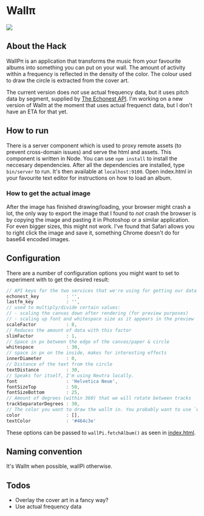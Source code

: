 # Wallπ
![](https://dl.dropbox.com/u/4905073/Wall%CF%80/examples.png)

## About the Hack
WallPπ is an application that transforms the music from your favourite albums into something you can put on your wall. The amount of activity within a frequency is reflected in the density of the color. The colour used to draw the circle is extracted from the cover art.

The current version does _not_ use actual frequency data, but it uses pitch data by segment, supplied by [The Echonest API](http://developer.echonest.com/docs/v4/track.html). I'm working on a new version of Wallπ at the moment that uses actual frequenct data, but I don't have an ETA for that yet.

## How to run
There is a server component which is used to proxy remote assets (to prevent cross-domain issues) and serve the html and assets. This component is written in Node. You can use `npm install` to install the neccesary dependencies. After all the dependencies are installed, type `bin/server` to run. It's then available at `localhost:9100`. Open index.html in your favourite text editor for instructions on how to load an album.

### How to get the actual image
After the image has finished drawing/loading, your browser might crash a lot, the only way to export the image that I found to _not_ crash the browser is by copying the image and pasting it in Photoshop or a similar application. For even bigger sizes, this might not work. I've found that Safari allows you to right click the image and save it, something Chrome doesn't do for base64 encoded images.

## Configuration
There are a number of configuration options you might want to set to experiment with to get the desired result:

```javascript
// API keys for the two services that we're using for getting our data
echonest_key          : '',
lastfm_key            : '',
// used to multiply/divide certain values:
// - scaling the canvas down after rendering (for preview purposes)
// - scaling up font and whitespace size as it appears in the preview
scaleFactor           : 8,
// Reduces the amount of data with this factor
slimFactor            : 1,
// Space in px between the edge of the canvas/paper & circle
whitespace            : 30,
// space in px on the inside, makes for interesting effects
innerDiameter         : 0,
// Distance of the text from the circle
textDistance          : 30,
// Speaks for itself, I'm using Neutra locally.
font                  : 'Helvetica Neue',
fontSizeTop           : 50,
fontSizeBottom        : 25,
// Amount of degrees (within 360) that we will rotate between tracks
trackSeparatorDegrees : 30,
// The color you want to draw the wallπ in. You probably want to use `wallPi.extractCoverColor` for this. format is [r,b,g]
color                 : [],
textColor             : '#464c3e'
```

These options can be passed to `wallPi.fetchAlbum()` as seen in [index.html](https://github.com/marcohamersma/WallPi/blob/master/public/index.html).

## Naming convention
It's Wallπ when possible, wallPi otherwise.

## Todos
-  Overlay the cover art in a fancy way?
-  Use actual frequency data
